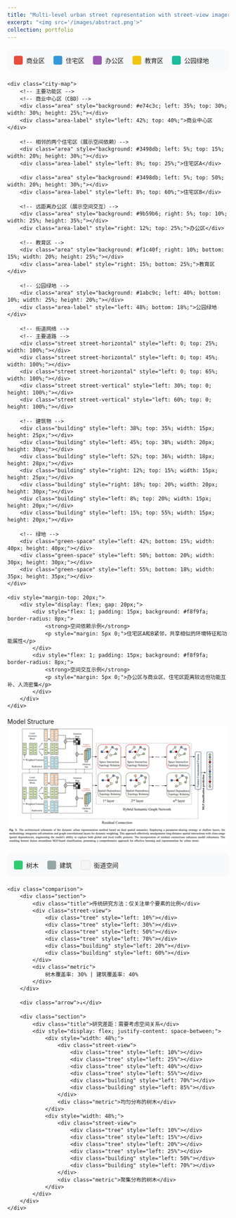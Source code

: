 ```yaml
---
title: "Multi-level urban street representation with street-view imagery and hybrid semantic graph"
excerpt: "<img src='/images/abstract.png'>"
collection: portfolio
---
```


<html>
<head>
    <style>
        .container {
            width: 100%;
            max-width: 900px;
            margin: 20px auto;
            font-family: Arial, sans-serif;
        }
        .legend {
            display: flex;
            gap: 20px;
            padding: 15px;
            background: #f8f9fa;
            border-radius: 8px;
            margin-bottom: 20px;
            flex-wrap: wrap;
        }
        .legend-item {
            display: flex;
            align-items: center;
            gap: 8px;
        }
        .legend-icon {
            width: 20px;
            height: 20px;
            border-radius: 4px;
        }
        .city-map {
            width: 100%;
            height: 600px;
            background: #f5f5f5;
            position: relative;
            margin: 20px 0;
            border: 1px solid #ddd;
            border-radius: 12px;
            overflow: hidden;
        }
        .area {
            position: absolute;
            border-radius: 12px;
            opacity: 0.3;
            transition: opacity 0.3s;
        }
        .area:hover {
            opacity: 0.5;
        }
        .area-label {
            position: absolute;
            background: white;
            padding: 8px 12px;
            border-radius: 6px;
            font-size: 13px;
            white-space: nowrap;
            box-shadow: 0 2px 8px rgba(0,0,0,0.1);
            z-index: 3;
        }
        .street {
            position: absolute;
            background: #fff;
            box-shadow: 0 0 5px rgba(0,0,0,0.1);
        }
        .street-horizontal {
            height: 12px;
        }
        .street-vertical {
            width: 12px;
        }
        .building {
            position: absolute;
            background: rgba(149, 165, 166, 0.8);
            border-radius: 4px;
            z-index: 1;
            box-shadow: 2px 2px 4px rgba(0,0,0,0.1);
        }
        .green-space {
            position: absolute;
            background: rgba(46, 204, 113, 0.3);
            border-radius: 50%;
        }
    </style>
</head>
<body>
<div class="container">
    <div class="legend">
        <div class="legend-item">
            <div class="legend-icon" style="background: #e74c3c;"></div>
            <span>商业区</span>
        </div>
        <div class="legend-item">
            <div class="legend-icon" style="background: #3498db;"></div>
            <span>住宅区</span>
        </div>
        <div class="legend-item">
            <div class="legend-icon" style="background: #9b59b6;"></div>
            <span>办公区</span>
        </div>
        <div class="legend-item">
            <div class="legend-icon" style="background: #f1c40f;"></div>
            <span>教育区</span>
        </div>
        <div class="legend-item">
            <div class="legend-icon" style="background: #1abc9c;"></div>
            <span>公园绿地</span>
        </div>
    </div>

    <div class="city-map">
        <!-- 主要功能区 -->
        <!-- 商业中心区（CBD）-->
        <div class="area" style="background: #e74c3c; left: 35%; top: 30%; width: 30%; height: 25%;"></div>
        <div class="area-label" style="left: 42%; top: 40%;">商业中心区</div>

        <!-- 相邻的两个住宅区（展示空间依赖）-->
        <div class="area" style="background: #3498db; left: 5%; top: 15%; width: 20%; height: 30%;"></div>
        <div class="area-label" style="left: 8%; top: 25%;">住宅区A</div>

        <div class="area" style="background: #3498db; left: 5%; top: 50%; width: 20%; height: 30%;"></div>
        <div class="area-label" style="left: 8%; top: 60%;">住宅区B</div>

        <!-- 远距离办公区（展示空间交互）-->
        <div class="area" style="background: #9b59b6; right: 5%; top: 10%; width: 25%; height: 35%;"></div>
        <div class="area-label" style="right: 12%; top: 25%;">办公区</div>

        <!-- 教育区 -->
        <div class="area" style="background: #f1c40f; right: 10%; bottom: 15%; width: 20%; height: 25%;"></div>
        <div class="area-label" style="right: 15%; bottom: 25%;">教育区</div>

        <!-- 公园绿地 -->
        <div class="area" style="background: #1abc9c; left: 40%; bottom: 10%; width: 25%; height: 20%;"></div>
        <div class="area-label" style="left: 48%; bottom: 18%;">公园绿地</div>

        <!-- 街道网络 -->
        <!-- 主要道路 -->
        <div class="street street-horizontal" style="left: 0; top: 25%; width: 100%;"></div>
        <div class="street street-horizontal" style="left: 0; top: 45%; width: 100%;"></div>
        <div class="street street-horizontal" style="left: 0; top: 65%; width: 100%;"></div>
        <div class="street street-vertical" style="left: 30%; top: 0; height: 100%;"></div>
        <div class="street street-vertical" style="left: 60%; top: 0; height: 100%;"></div>

        <!-- 建筑物 -->
        <div class="building" style="left: 38%; top: 35%; width: 15px; height: 25px;"></div>
        <div class="building" style="left: 45%; top: 38%; width: 20px; height: 30px;"></div>
        <div class="building" style="left: 52%; top: 36%; width: 18px; height: 28px;"></div>
        <div class="building" style="right: 12%; top: 15%; width: 15px; height: 25px;"></div>
        <div class="building" style="right: 18%; top: 20%; width: 20px; height: 30px;"></div>
        <div class="building" style="left: 8%; top: 20%; width: 15px; height: 20px;"></div>
        <div class="building" style="left: 15%; top: 55%; width: 15px; height: 20px;"></div>

        <!-- 绿地 -->
        <div class="green-space" style="left: 42%; bottom: 15%; width: 40px; height: 40px;"></div>
        <div class="green-space" style="left: 50%; bottom: 20%; width: 30px; height: 30px;"></div>
        <div class="green-space" style="left: 55%; bottom: 18%; width: 35px; height: 35px;"></div>
    </div>

    <div style="margin-top: 20px;">
        <div style="display: flex; gap: 20px;">
            <div style="flex: 1; padding: 15px; background: #f8f9fa; border-radius: 8px;">
                <strong>空间依赖示例</strong>
                <p style="margin: 5px 0;">住宅区A和B紧邻，共享相似的环境特征和功能属性</p>
            </div>
            <div style="flex: 1; padding: 15px; background: #f8f9fa; border-radius: 8px;">
                <strong>空间交互示例</strong>
                <p style="margin: 5px 0;">办公区与商业区、住宅区距离较远但功能互补、人流密集</p>
            </div>
        </div>
    </div>
</div>
</body>
</html>

Model Structure
![Model Structure](/images/model.png)

<html>
<head>
    <style>
        .container {
            width: 100%;
            max-width: 800px;
            margin: 20px auto;
            font-family: Arial, sans-serif;
        }
        .legend {
            display: flex;
            gap: 20px;
            padding: 15px;
            background: #f8f9fa;
            border-radius: 8px;
            margin-bottom: 20px;
            flex-wrap: wrap;
        }
        .legend-item {
            display: flex;
            align-items: center;
            gap: 8px;
        }
        .legend-icon {
            width: 20px;
            height: 20px;
            border-radius: 4px;
        }
        .comparison {
            display: flex;
            flex-direction: column;
            gap: 20px;
            margin-top: 20px;
        }
        .section {
            border: 1px solid #ccc;
            padding: 15px;
            border-radius: 8px;
        }
        .title {
            font-weight: bold;
            margin-bottom: 10px;
            color: #2c3e50;
        }
        .street-view {
            width: 100%;
            height: 120px;
            background: #f5f5f5;
            position: relative;
            margin: 10px 0;
            border: 1px solid #ddd;
        }
        .tree {
            width: 20px;
            height: 30px;
            background: #2ecc71;
            position: absolute;
            bottom: 0;
        }
        .building {
            width: 40px;
            height: 80px;
            background: #95a5a6;
            position: absolute;
            bottom: 0;
        }
        .arrow {
            text-align: center;
            font-size: 24px;
            color: #7f8c8d;
        }
        .metric {
            background: #e8f6f3;
            padding: 10px;
            margin-top: 5px;
            border-radius: 4px;
        }
    </style>
</head>
<body>
<div class="container">
    <div class="legend">
        <div class="legend-item">
            <div class="legend-icon" style="background: #2ecc71;"></div>
            <span>树木</span>
        </div>
        <div class="legend-item">
            <div class="legend-icon" style="background: #95a5a6;"></div>
            <span>建筑</span>
        </div>
        <div class="legend-item">
            <div class="legend-icon" style="background: #f5f5f5; border: 1px solid #ddd;"></div>
            <span>街道空间</span>
        </div>
    </div>
    
    <div class="comparison">
        <div class="section">
            <div class="title">传统研究方法：仅关注单个要素的比例</div>
            <div class="street-view">
                <div class="tree" style="left: 10%"></div>
                <div class="tree" style="left: 30%"></div>
                <div class="tree" style="left: 50%"></div>
                <div class="tree" style="left: 70%"></div>
                <div class="building" style="left: 20%"></div>
                <div class="building" style="left: 60%"></div>
            </div>
            <div class="metric">
                树木覆盖率: 30% | 建筑覆盖率: 40%
            </div>
        </div>
        
        <div class="arrow">↓</div>
        
        <div class="section">
            <div class="title">研究差距：需要考虑空间关系</div>
            <div style="display: flex; justify-content: space-between;">
                <div style="width: 48%;">
                    <div class="street-view">
                        <div class="tree" style="left: 10%"></div>
                        <div class="tree" style="left: 25%"></div>
                        <div class="tree" style="left: 40%"></div>
                        <div class="tree" style="left: 55%"></div>
                        <div class="building" style="left: 70%"></div>
                        <div class="building" style="left: 85%"></div>
                    </div>
                    <div class="metric">均匀分布的树木</div>
                </div>
                <div style="width: 48%;">
                    <div class="street-view">
                        <div class="tree" style="left: 10%"></div>
                        <div class="tree" style="left: 15%"></div>
                        <div class="tree" style="left: 20%"></div>
                        <div class="tree" style="left: 25%"></div>
                        <div class="building" style="left: 50%"></div>
                        <div class="building" style="left: 70%"></div>
                    </div>
                    <div class="metric">聚集分布的树木</div>
                </div>
            </div>
        </div>
    </div>
</div>
</body>
</html>
